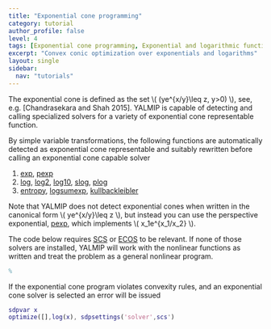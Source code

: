 ```yaml
---
title: "Exponential cone programming"
category: tutorial
author_profile: false
level: 4
tags: [Exponential cone programming, Exponential and logarithmic functions]
excerpt: "Convex conic optimization over exponentials and logarithms"
layout: single
sidebar:
  nav: "tutorials"
---
```


The exponential cone is defined as the set \\(  (ye^{x/y}\leq z, y>0) \\), see, e.g. [Chandrasekara and Shah 2015]. YALMIP is capable of detecting and calling specialized solvers for a variety of exponential cone representable function. 

By simple variable transformations, the following functions are automatically detected as exponential cone representable and suitably rewritten before calling an exponential cone capable solver

1. [exp](/command/exp), [pexp](/command/exp)
2. [log](/command/log), [log2](/command/log), [log10](/command/log), [slog](/command/log), [plog](/command/log)
3. [entropy](/command/entropy), [logsumexp](/command/logsumexp), [kullbackleibler](/command/kullbackleibler)

Note that YALMIP does not detect exponential cones when written in the canonical form \\( ye^{x/y}\leq z \\), but instead you can use the perspective exponential, [pexp](/command/exp), which implements  \\( x_1e^{x_1/x_2} \\).

The code below requires [SCS](/solver/scs) or [ECOS](/solver/ecos) to be relevant. If none of those solvers are installed, YALMIP will work with the nonlinear functions as written and treat the problem as a general nonlinear program.

````matlab
%
````

If the exponential cone program violates convexity rules, and an exponential cone solver is selected an error will be issued

````matlab
sdpvar x
optimize([],log(x), sdpsettings('solver',scs')
````
